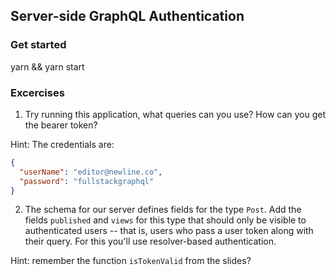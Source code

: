## Server-side GraphQL Authentication



### Get started

yarn && yarn start



### Excercises

1. Try running this application, what queries can you use? How can you get the bearer token?

Hint: The credentials are:

```json
{
  "userName": "editor@newline.co",
  "password": "fullstackgraphql"
}
```

2. The schema for our server defines fields for the type `Post`. Add the fields `published` and `views` for this type that should only be visible to authenticated users -- that is, users who pass a user token along with their query. For this you'll use resolver-based authentication.

Hint: remember the function `isTokenValid` from the slides?












